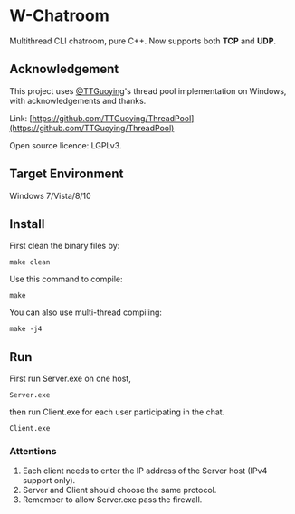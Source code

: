 # W-Chatroom

Multithread CLI chatroom, pure C++. Now supports both **TCP** and **UDP**.

## Acknowledgement

This project uses [@TTGuoying](https://github.com/TTGuoying)'s thread pool implementation on Windows, with acknowledgements and thanks.

Link: [https://github.com/TTGuoying/ThreadPool](https://github.com/TTGuoying/ThreadPool)

Open source licence: LGPLv3.

## Target Environment

Windows 7/Vista/8/10

## Install

First clean the binary files by:

    make clean

Use this command to compile:

    make

You can also use multi-thread compiling:

    make -j4

## Run

First run Server.exe on one host, 

    Server.exe

then run Client.exe for each user participating in the chat.

    Client.exe

### Attentions

1. Each client needs to enter the IP address of the Server host (IPv4 support only).
2. Server and Client should choose the same protocol.
3. Remember to allow Server.exe pass the firewall.